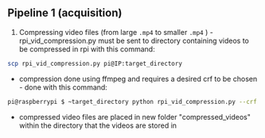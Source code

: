 ## Pipeline 1 (acquisition)

1) Compressing video files (from large `.mp4` to smaller `.mp4` )
-rpi_vid_compression.py must be sent to directory containing videos to be compressed in rpi with this command:

```bash
scp rpi_vid_compression.py pi@IP:target_directory
```

- compression done using ffmpeg and requires a desired crf to be chosen - done with this command:

```bash
pi@raspberrypi $ ~target_directory python rpi_vid_compression.py --crf <desired_crf>
```

- compressed video files are placed in new folder "compressed_videos" within the directory that the videos are stored in
